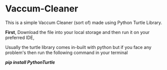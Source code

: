 # Vaccum-Cleaner
This is a simple Vaccum Cleaner (sort of) made using Python Turtle Library.

**First**, Download the file into your local storage and then run it on your preferred IDE,

Usually the turtle library comes in-built with python but if you face any problem's then run the following command in your terminal

_**pip install PythonTurtle**_


